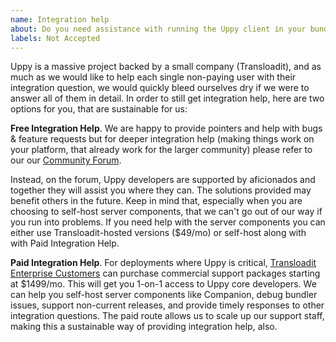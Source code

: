 ```yaml
---
name: Integration help
about: Do you need assistance with running the Uppy client in your bundler, or Companion on your own preferred server platform?
labels: Not Accepted
---
```


Uppy is a massive project backed by a small company (Transloadit), and as much as we would like to help each single non-paying user with their integration question, we would quickly bleed ourselves dry if we were to answer all of them in detail. In order to still get integration help, here are two options for you, that are sustainable for us:

**Free Integration Help**. We are happy to provide pointers and help with bugs & feature requests but for deeper integration help (making things work on your platform, that already work for the larger community) please refer to our our [Community Forum](https://community.transloadit.com/c/uppy). 

Instead, on the forum, Uppy developers are supported by aficionados and together they will assist you where they can. The solutions provided may benefit others in the future. Keep in mind that, especially when you are choosing to self-host server components, that we can't go out of our way if you run into problems. If you need help with the server components you can either use Transloadit-hosted versions ($49/mo) or self-host along with with Paid Integration Help.

**Paid Integration Help**. For deployments where Uppy is critical, [Transloadit Enterprise Customers](https://transloadit.com/pricing/) can purchase commercial support packages starting at $1499/mo. This will get you 1-on-1 access to Uppy core developers. We can help you self-host server components like Companion, debug bundler issues, support non-current releases, and provide timely responses to other integration questions. The paid route allows us to scale up our support staff, making this a sustainable way of providing integration help, also.
